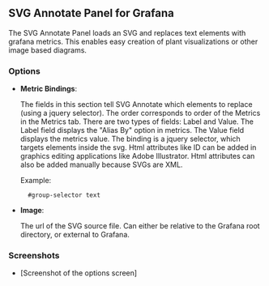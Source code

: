 ## SVG Annotate Panel for Grafana

The SVG Annotate Panel loads an SVG and replaces text elements with grafana metrics.  This enables easy creation of plant visualizations or other image based diagrams. 


### Options

- **Metric Bindings**:

  The fields in this section tell SVG Annotate which elements to replace (using a jquery selector).  The order corresponds to order of the Metrics in the Metrics tab.  There are two types of fields: Label and Value.  The Label field displays the "Alias By" option in metrics.  The Value field displays the metrics value.  The binding is a jquery selector, which targets elements inside the svg.  Html attributes like ID can be added in graphics editing applications like Adobe Illustrator.  Html attributes can also be added manually because SVGs are XML.

  Example: 

  ```
	#group-selector text
  ```    

- **Image**:

  The url of the SVG source file.  Can either be relative to the Grafana root directory, or external to Grafana. 

### Screenshots

- [Screenshot of the options screen]
